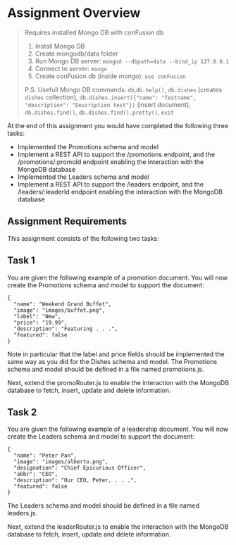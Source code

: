 # Assignment Overview

> Requires installed Mongo DB with conFusion db
>
> 1. Install Mongo DB
> 2. Create mongodb/data folder
> 3. Run Mongo DB server: `mongod --dbpath=data --bind_ip 127.0.0.1`
> 4. Connect to server: `mongo`
> 5. Create conFusion db (inside mongo): `use conFusion`
>
> P.S. Usefull Mongo DB commands: `db`,`db.help()`, `db.dishes` (creates `dishes` collection), `db.dishes.insert({"name": "Testname", "description": "Description test"})` (insert document), `db.dishes.find()`, `db.dishes.find().pretty()`, `exit`

At the end of this assignment you would have completed the following three tasks:

- Implemented the Promotions schema and model
- Implement a REST API to support the /promotions endpoint, and the /promotions/:promoId endpoint enabling the interaction with the MongoDB database
- Implemented the Leaders schema and model
- Implement a REST API to support the /leaders endpoint, and the /leaders/:leaderId endpoint enabling the interaction with the MongoDB database

## Assignment Requirements

This assignment consists of the following two tasks:

## Task 1

You are given the following example of a promotion document. You will now create the Promotions schema and model to support the document:

```
{
  "name": "Weekend Grand Buffet",
  "image": "images/buffet.png",
  "label": "New",
  "price": "19.99",
  "description": "Featuring . . .",
  "featured": false
}
```

Note in particular that the label and price fields should be implemented the same way as you did for the Dishes schema and model. The Promotions schema and model should be defined in a file named promotions.js.

Next, extend the promoRouter.js to enable the interaction with the MongoDB database to fetch, insert, update and delete information.

## Task 2

You are given the following example of a leadership document. You will now create the Leaders schema and model to support the document:

```
{
  "name": "Peter Pan",
  "image": "images/alberto.png",
  "designation": "Chief Epicurious Officer",
  "abbr": "CEO",
  "description": "Our CEO, Peter, . . .",
  "featured": false
}
```

The Leaders schema and model should be defined in a file named leaders.js.

Next, extend the leaderRouter.js to enable the interaction with the MongoDB database to fetch, insert, update and delete information.
